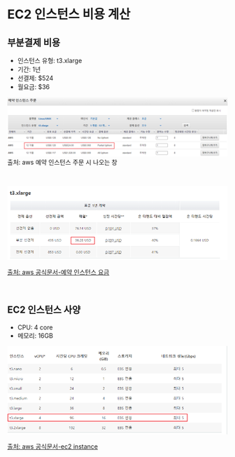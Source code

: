# EC2 인스턴스 비용 계산

## 부분결제 비용
* 인스턴스 유형: t3.xlarge
* 기간: 1년
* 선결제: $524
* 월요금: $36 

![](imgs/buyinstance.png)
출처: aws 예약 인스턴스 주문 시 나오는 창

<br>

![](imgs/monthly.png)

[출처: aws 공식문서-예약 인스턴스 요금](https://aws.amazon.com/ko/ec2/pricing/reserved-instances/pricing/)

<br>

## EC2 인스턴스 사양
* CPU: 4 core
* 메모리: 16GB

![](imgs/instance.png)

[출처: aws 공식문서-ec2 instance](https://aws.amazon.com/ko/ec2/instance-types/)